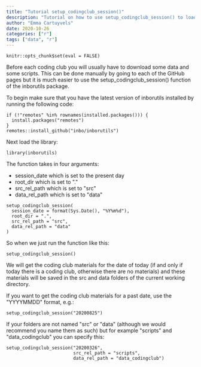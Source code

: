 ```yaml
---
title: "Tutorial setup_codingclub_session()"
description: "Tutorial on how to use setup_codingclub_session() to load data and scripts to use during coding clubs."
author: "Emma Cartuyvels"
date: 2020-10-26
categories: ["r"]
tags: ["data", "r"]
---
```



```{r setup, include=FALSE}
knitr::opts_chunk$set(eval = FALSE)
```


Before each coding club you will usually have to download some data and some scripts. This can be done manually by going to each of the GitHub pages but it is much easier to use the setup_codingclub_session() function of the inborutils package.

To begin make sure that you have the latest version of inborutils installed by running the following code:

```{r}
if (!"remotes" %in% rownames(installed.packages())) {
  install.packages("remotes")
}
remotes::install_github("inbo/inborutils")
```

Next load the library:

```{r}
library(inborutils)
```

The function takes in four arguments:
 - session_date which is set to the present day
 - root_dir which is set to "."
 - src_rel_path which is set to "src"
 - data_rel_path which is set to "data"

```{r}
setup_codingclub_session(
  session_date = format(Sys.Date(), "%Y%m%d"),
  root_dir = ".",
  src_rel_path = "src",
  data_rel_path = "data"
)
```

So when we just run the function like this:

```{r}
setup_codingclub_session()
```

We will get the coding club materials for the date of today (if and only if today there is a coding club, otherwise there are no materials) and these materials will be saved in the src and data folders of the current working directory.


If you want to get the coding club materials for a past date, use the "YYYYMMDD" format, e.g.: 

```{r}
setup_codingclub_session("20200825")
```

If your folders are not named "src" or "data" (although we would recommend you name them as such) but for example "scripts" and "data_codingclub" you can specify this:

```{r}
setup_codingclub_session("20200326",
                         src_rel_path = "scripts",
                         data_rel_path = "data_codingclub")

```
